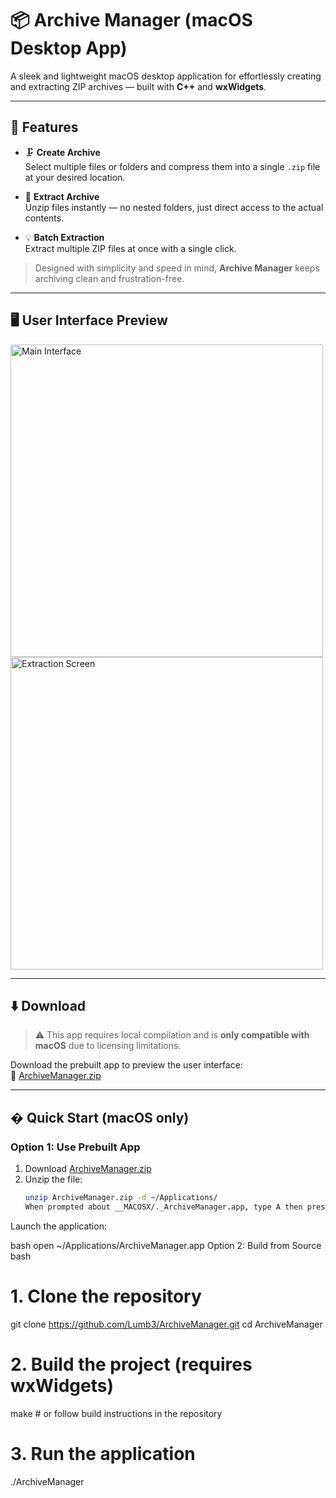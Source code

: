 # 📦 Archive Manager (macOS Desktop App)

A sleek and lightweight macOS desktop application for effortlessly creating and extracting ZIP archives — built with **C++** and **wxWidgets**.

---

## 🧩 Features

- 🗜️ **Create Archive**  
  Select multiple files or folders and compress them into a single `.zip` file at your desired location.

- 📂 **Extract Archive**  
  Unzip files instantly — no nested folders, just direct access to the actual contents.

- 💡 **Batch Extraction**  
  Extract multiple ZIP files at once with a single click.

> Designed with simplicity and speed in mind, **Archive Manager** keeps archiving clean and frustration-free.

---

## 🖥️ User Interface Preview

<img width="500" alt="Main Interface" src="https://github.com/user-attachments/assets/b34a3801-3e22-4104-ba3d-c8762caf1713">
<img width="500" alt="Extraction Screen" src="https://github.com/user-attachments/assets/9540b382-58c6-4d7b-8448-3288411a8e21">

---

## ⬇️ Download

> ⚠️ This app requires local compilation and is **only compatible with macOS** due to licensing limitations.

Download the prebuilt app to preview the user interface:  
🔗 [ArchiveManager.zip](https://github.com/user-attachments/files/20624900/ArchiveManager.zip)

---

## � Quick Start (macOS only)

### Option 1: Use Prebuilt App
1. Download [ArchiveManager.zip](https://github.com/user-attachments/files/20624900/ArchiveManager.zip)
2. Unzip the file:
   ```bash
   unzip ArchiveManager.zip -d ~/Applications/
   When prompted about __MACOSX/._ArchiveManager.app, type A then press Enter

Launch the application:

bash
open ~/Applications/ArchiveManager.app
Option 2: Build from Source
bash
# 1. Clone the repository
git clone https://github.com/Lumb3/ArchiveManager.git
cd ArchiveManager

# 2. Build the project (requires wxWidgets)
make  # or follow build instructions in the repository

# 3. Run the application
./ArchiveManager
